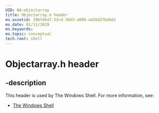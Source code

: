 ```yaml
---
UID: NA:objectarray
title: Objectarray.h header
ms.assetid: 296fdb47-32cd-30d3-a096-a42bd27b4b62
ms.date: 01/11/2019
ms.keywords: 
ms.topic: conceptual
tech.root: shell
---
```


# Objectarray.h header


## -description


This header is used by The Windows Shell. For more information, see:

- [The Windows Shell](../_shell/index.md)

